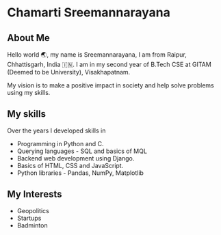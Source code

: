 # Chamarti Sreemannarayana

## About Me
Hello world 🌏, my name is Sreemannarayana, I am from Raipur, Chhattisgarh, India 🇮🇳. I am in my second year of B.Tech CSE at GITAM (Deemed to be University), Visakhapatnam.

My vision is to make a positive impact in society and help solve problems using my skills.

## My skills
Over the years I developed skills in
* Programming in Python and C.
* Querying languages - SQL and basics of MQL
* Backend web development using Django.
* Basics of HTML, CSS and JavaScript.
* Python libraries - Pandas, NumPy, Matplotlib

## My Interests
* Geopolitics
* Startups
* Badminton